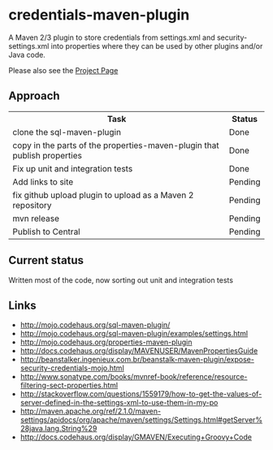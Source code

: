# credentials-maven-plugin

A Maven 2/3 plugin to store credentials from settings.xml and security-settings.xml into properties where they can be used by other plugins and/or Java code.

Please also see the [Project Page](http://genthaler.github.com/credentials-maven-plugin/)

## Approach

<table>
<tr><th>Task</th> <th>Status</th></tr>
<tr><td>clone the sql-maven-plugin</td><td> Done </td></tr>
<tr><td>copy in the parts of the properties-maven-plugin that publish properties</td><td> Done </td></tr>
<tr><td> Fix up unit and integration tests </td><td> Done </td></tr>
<tr><td> Add links to site </td><td> Pending </td></tr>
<tr><td> fix github upload plugin to upload as a Maven 2 repository </td><td> Pending </td></tr>
<tr><td> mvn release </td><td> Pending </td></tr>
<tr><td> Publish to Central </td><td> Pending </td></tr>
</table>

## Current status

Written most of the code, now sorting out unit and integration tests

## Links

- http://mojo.codehaus.org/sql-maven-plugin/
- http://mojo.codehaus.org/sql-maven-plugin/examples/settings.html
- http://mojo.codehaus.org/properties-maven-plugin
- http://docs.codehaus.org/display/MAVENUSER/MavenPropertiesGuide
- http://beanstalker.ingenieux.com.br/beanstalk-maven-plugin/expose-security-credentials-mojo.html
- http://www.sonatype.com/books/mvnref-book/reference/resource-filtering-sect-properties.html
- http://stackoverflow.com/questions/1559179/how-to-get-the-values-of-server-defined-in-the-settings-xml-to-use-them-in-my-po
- http://maven.apache.org/ref/2.1.0/maven-settings/apidocs/org/apache/maven/settings/Settings.html#getServer%28java.lang.String%29
- http://docs.codehaus.org/display/GMAVEN/Executing+Groovy+Code
